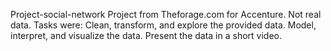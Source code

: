 Project-social-network
Project from Theforage.com for Accenture.  Not real data.
Tasks were:
Clean, transform, and explore the provided data.
Model, interpret, and visualize the data.
Present the data in a short video.

